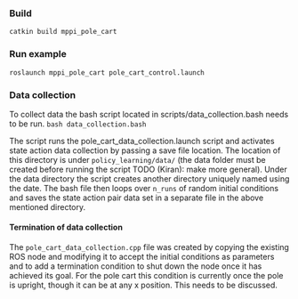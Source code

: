 ### Build

`catkin build mppi_pole_cart`

### Run example

`roslaunch mppi_pole_cart pole_cart_control.launch`


### Data collection
To collect data the bash script located in scripts/data_collection.bash needs to be run.
`bash data_collection.bash`

The script runs the pole_cart_data_collection.launch script and activates state action data collection by passing a save file location. The location of this directory is under `policy_learning/data/` (the data folder must be created before running the script TODO (Kiran): make more general). Under the data directory the script creates another directory uniquely named using the date.
The bash file then loops over `n_runs` of random initial conditions and saves the state action pair data set in a separate file in the above mentioned directory.

#### Termination of data collection
The `pole_cart_data_collection.cpp` file was created by copying the existing ROS node and modifying it to accept the initial conditions as parameters and to add a termination condition to shut down the node once it has achieved its goal. For the pole cart this condition is currently once the pole is upright, though it can be at any x position. This needs to be discussed. 
